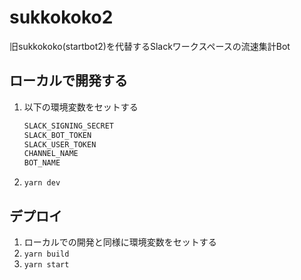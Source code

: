 # sukkokoko2

旧sukkokoko(startbot2)を代替するSlackワークスペースの流速集計Bot


## ローカルで開発する

1. 以下の環境変数をセットする
    ```sh
    SLACK_SIGNING_SECRET
    SLACK_BOT_TOKEN
    SLACK_USER_TOKEN
    CHANNEL_NAME
    BOT_NAME
    ```
1. `yarn dev`

## デプロイ

1. ローカルでの開発と同様に環境変数をセットする
1. `yarn build`
1. `yarn start`
